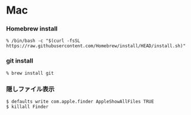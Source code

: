 # Mac 
### Homebrew install
```
% /bin/bash -c "$(curl -fsSL https://raw.githubusercontent.com/Homebrew/install/HEAD/install.sh)"
```

### git install
```
% brew install git
```


### 隠しファイル表示
```
$ defaults write com.apple.finder AppleShowAllFiles TRUE
$ killall Finder
```
